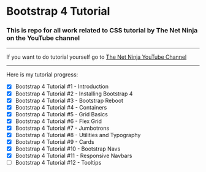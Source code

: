 # Bootstrap 4 Tutorial

### This is repo for all work related to CSS tutorial by The Net Ninja on the YouTube channel

---

If you want to do tutorial yourself go to [The Net Ninja YouTube Channel](https://www.youtube.com/playlist?list=PL4cUxeGkcC9jE_cGvLLC60C_PeF_24pvv "To the site")

---

Here is my tutorial progress:

* [x] Bootstrap 4 Tutorial #1 - Introduction
* [x] Bootstrap 4 Tutorial #2 - Installing Bootstrap 4
* [x] Bootstrap 4 Tutorial #3 - Bootstrap Reboot
* [x] Bootstrap 4 Tutorial #4 - Containers
* [x] Bootstrap 4 Tutorial #5 - Grid Basics
* [x] Bootstrap 4 Tutorial #6 - Flex Grid
* [x] Bootstrap 4 Tutorial #7 - Jumbotrons
* [x] Bootstrap 4 Tutorial #8 - Utilities and Typography
* [x] Bootstrap 4 Tutorial #9 - Cards
* [x] Bootstrap 4 Tutorial #10 - Bootstrap Navs
* [x] Bootstrap 4 Tutorial #11 - Responsive Navbars
* [ ] Bootstrap 4 Tutorial #12 - Tooltips 